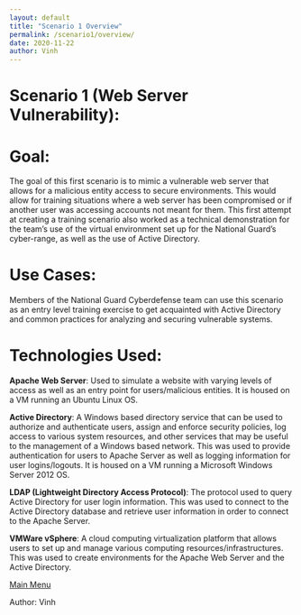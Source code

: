 ```yaml
---
layout: default
title: "Scenario 1 Overview"
permalink: /scenario1/overview/
date: 2020-11-22
author: Vinh
---
```

# Scenario 1 (Web Server Vulnerability):

# Goal:

The goal of this first scenario is to mimic a vulnerable web server that allows for a malicious entity access to secure environments. This would allow for training situations where a web server has been compromised or if another user was accessing accounts not meant for them. This first attempt at creating a training scenario also worked as a technical demonstration for the team’s use of the virtual environment set up for the National Guard’s cyber-range, as well as the use of Active Directory. 

# Use Cases:

Members of the National Guard Cyberdefense team can use this scenario as an entry level training exercise to get acquainted with Active Directory and common practices for analyzing and securing vulnerable systems. 

# Technologies Used:

**Apache Web Server**:  Used to simulate a website with varying levels of access as well as an entry point for users/malicious entities. It is housed on a VM running an Ubuntu Linux OS.

**Active Directory**: A Windows based directory service that can be used to authorize and authenticate users, assign and enforce security policies, log access to various system resources, and other services that may be useful to the management of a Windows based network. This was used to provide authentication for users to Apache Server as well as logging information for user logins/logouts. It is housed on a VM running a Microsoft Windows Server 2012 OS.

**LDAP (Lightweight Directory Access Protocol)**: The protocol used to query Active Directory for user login information. This was used to connect to the Active Directory database and retrieve user information in order to connect to the Apache Server.

**VMWare vSphere**: A cloud computing virtualization platform that allows users to set up and manage various computing resources/infrastructures. This was used to create environments for the Apache Web Server and the Active Directory.

[Main Menu](https://uconn-ctng.github.io/UConn-x-National-Guard-Documentation)

Author: Vinh
